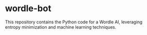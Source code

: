 # wordle-bot
This repository contains the Python code for a Wordle AI, leveraging entropy minimization and machine learning techniques.
